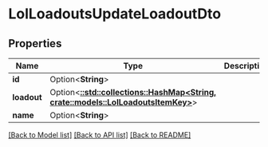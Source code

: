 # LolLoadoutsUpdateLoadoutDto

## Properties

Name | Type | Description | Notes
------------ | ------------- | ------------- | -------------
**id** | Option<**String**> |  | [optional]
**loadout** | Option<[**::std::collections::HashMap<String, crate::models::LolLoadoutsItemKey>**](LolLoadoutsItemKey.md)> |  | [optional]
**name** | Option<**String**> |  | [optional]

[[Back to Model list]](../README.md#documentation-for-models) [[Back to API list]](../README.md#documentation-for-api-endpoints) [[Back to README]](../README.md)


